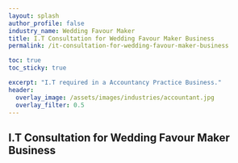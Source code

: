 ```yaml
---
layout: splash 
author_profile: false 
industry_name: Wedding Favour Maker
title: I.T Consultation for Wedding Favour Maker Business
permalink: /it-consultation-for-wedding-favour-maker-business

toc: true
toc_sticky: true

excerpt: "I.T required in a Accountancy Practice Business."
header:
  overlay_image: /assets/images/industries/accountant.jpg
  overlay_filter: 0.5 
---
```


## I.T Consultation for Wedding Favour Maker Business